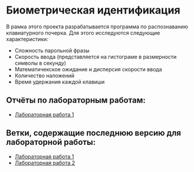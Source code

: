 # Биометрическая идентификация
В рамка этого проекта разрабатывается программа по распознаванию клавиатурного почерка. Для этого исследуются следующие характеристики:
* Сложность парольной фразы
* Скорость ввода (представляется на гистограме в размерности символы в секунду)
* Математичекское ожидание и дисперсия скорости ввода
* Количество наложений
* Время удержания каждой клавиши

## Отчёты по лабораторным работам:
* [Лабораторная работа 1](https://github.com/GospodarikovaVS/BiometricalIdentification/blob/master/docs/Господарикова_2.1.pdf)

## Ветки, содержащие последнюю версию для лабораторной работы:
* [Лабораторная работа 1](https://github.com/GospodarikovaVS/BiometricalIdentification/tree/v.1.0.0)
* [Лабораторная работа 2](https://github.com/GospodarikovaVS/BiometricalIdentification/tree/v.2.0.1)
